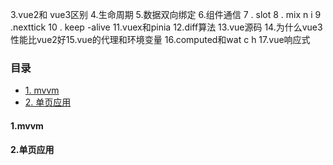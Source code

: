 
3.vue2和 vue3区别
4.生命周期
5.数据双向绑定
6.组件通信
7 . slot
8 . mix n i
9 .nexttick
10 . keep -alive
11.vuex和pinia
12.diff算法
13.vue源码
14.为什么vue3性能比vue2好15.vue的代理和环境变量
16.computed和wat c h
17.vue响应式

### 目录

- [1. mvvm](#1-mvvm)
- [2. 单页应用](#2-单页应用)

#### 1.mvvm

#### 2.单页应用